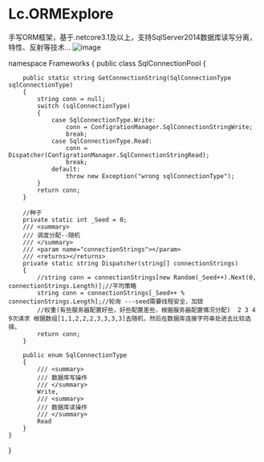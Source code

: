 # Lc.ORMExplore
手写ORM框架，基于.netcore3.1及以上，支持SqlServer2014数据库读写分离，特性、反射等技术...
![image](https://user-images.githubusercontent.com/26539681/112271863-6c123080-8cb6-11eb-8a53-72982c641c8e.png)

namespace Frameworks
{
    public class SqlConnectionPool
    {
    
        public static string GetConnectionString(SqlConnectionType sqlConnectionType)
        {
            string conn = null;
            switch (sqlConnectionType)
            {
                case SqlConnectionType.Write:
                    conn = ConfigrationManager.SqlConnectionStringWrite;
                    break;
                case SqlConnectionType.Read:
                    conn = Dispatcher(ConfigrationManager.SqlConnectionStringRead);
                    break;
                default:
                    throw new Exception("wrong sqlConnectionType");
            }
            return conn;
        }
        
        //种子
        private static int _Seed = 0;
        /// <summary>
        /// 调度分配--随机
        /// </summary>
        /// <param name="connectionStrings"></param>
        /// <returns></returns>
        private static string Dispatcher(string[] connectionStrings)
        {
            //string conn = connectionStrings[new Random(_Seed++).Next(0, connectionStrings.Length)];//平均策略
            string conn = connectionStrings[_Seed++ % connectionStrings.Length];//轮询 ---seed需要线程安全，加锁
            //权重(有些服务器配置好些，好些配置差些，根据服务器配置情况分配)  2 3 4  9次请求 根据数组[1,1,2,2,2,3,3,3,3]去随机，然后在数据库连接字符串处进去比较选择。
            return conn;
        }
        
        public enum SqlConnectionType
        {
            /// <summary>
            /// 数据库写操作
            /// </summary>
            Write,
            /// <summary>
            /// 数据库读操作
            /// </summary>
            Read
        }
    }
}
